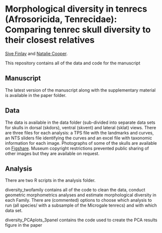 # Morphological diversity in tenrecs (Afrosoricida, Tenrecidae): Comparing tenrec skull diversity to their closest relatives
[Sive Finlay](http://sivefinlay.com/) and [Natalie Cooper](https://www.tcd.ie/Zoology/research/ncooper/nataliecooper.php).

This repository contains all of the data and code for the manuscript

## Manuscript
The latest version of the manuscript along with the supplementary material is available in the paper folder.

## Data
The data is available in the data folder (sub-divided into separate data sets for skulls in dorsal (skdors), ventral (skvent) and lateral (sklat) views.
There are three files for each analysis: a TPS file with the landmarks and curves, an NTS sliders file identifying the curves and an excel file with taxonomic information for each image.
Photographs of some of the skulls are available on [Figshare](http://figshare.com/authors/Sive_Finlay/414410). Museum copyright restrictions prevented public sharing of other images but they are available on request.

## Analysis
There are two R scripts in the analysis folder.

diversity_twofamily contains all of the code to clean the data, conduct geometric morphometrics analyses and estimate morphological diversity in each Family. There are (commented) options to choose which analysis to run (all species/ with a subsample of the Microgale tenrecs) and with which data set.

diversity_PCAplots_3panel contains the code used to create the PCA results figure in the paper
